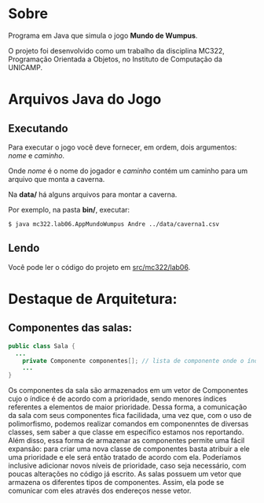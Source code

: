 # Sobre
Programa em Java que simula o jogo **Mundo de Wumpus**.  

O projeto foi desenvolvido como um trabalho da disciplina MC322, Programação Orientada a Objetos, no Instituto de Computação da UNICAMP.

# Arquivos Java do Jogo
## Executando
Para executar o jogo você deve fornecer, em ordem, dois argumentos: *nome* e *caminho*.  

Onde *nome* é o nome do jogador e *caminho* contém um caminho para um arquivo que monta a caverna.  

Na **data/** há alguns arquivos para montar a caverna.  

Por exemplo, na pasta **bin/**, executar:  
~~~
$ java mc322.lab06.AppMundoWumpus Andre ../data/caverna1.csv
~~~ 
## Lendo
Você pode ler o código do projeto em [src/mc322/lab06](./src/mc322/lab06).

# Destaque de Arquitetura:

## Componentes das salas:
~~~java
public class Sala {
  ...
	private Componente componentes[]; // lista de componente onde o índice representa a prioridade do componente
	...
}
~~~
Os componentes da sala são armazenados em um vetor de Componentes cujo o índice é de acordo com a prioridade, sendo menores índices referentes a elementos de maior
prioridade. 
Dessa forma, a comunicação da sala com seus componentes fica facilidada, uma vez que, com o uso de polimorfismo, podemos realizar comandos em componenntes de diversas classes, sem saber a que classe em específico estamos nos reportando.
Além disso, essa forma de armazenar as componentes permite uma fácil expansão: para criar uma nova classe de componentes basta atribuir a ele uma prioridade e ele será então tratado de acordo com ela. Poderíamos inclusive adicionar novos níveis de prioridade, caso seja necessário, com poucas alterações no código já escrito.
As salas possuem um vetor que armazena os diferentes tipos de componentes. Assim, ela pode se comunicar com eles através dos endereços nesse vetor.
